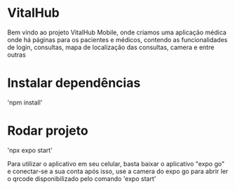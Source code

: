 # VitalHub
Bem vindo ao projeto VitalHub Mobile, onde criamos uma aplicação médica onde há páginas para os pacientes e médicos, contendo as funcionalidades de login, consultas, mapa de localização das consultas, camera e entre outras

# Instalar dependências
'npm install'

# Rodar projeto
'npx expo start'

Para utilizar o aplicativo em seu celular, basta baixar o aplicativo "expo go" e conectar-se a sua conta
após isso, use a camera do expo go para abrir ler o qrcode disponibilizado pelo comando 'expo start'
